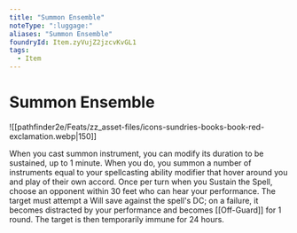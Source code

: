 ```yaml
---
title: "Summon Ensemble"
noteType: ":luggage:"
aliases: "Summon Ensemble"
foundryId: Item.zyVujZ2jzcvKvGL1
tags:
  - Item
---
```


# Summon Ensemble
![[pathfinder2e/Feats/zz_asset-files/icons-sundries-books-book-red-exclamation.webp|150]]

When you cast summon instrument, you can modify its duration to be sustained, up to 1 minute. When you do, you summon a number of instruments equal to your spellcasting ability modifier that hover around you and play of their own accord. Once per turn when you Sustain the Spell, choose an opponent within 30 feet who can hear your performance. The target must attempt a Will save against the spell's DC; on a failure, it becomes distracted by your performance and becomes [[Off-Guard]] for 1 round. The target is then temporarily immune for 24 hours.
